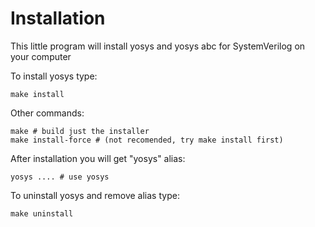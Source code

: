 # Installation

This little program will install yosys and yosys abc for SystemVerilog on your computer

To install yosys type:
```
make install
```
Other commands:

```
make # build just the installer
make install-force # (not recomended, try make install first)
```

After installation you will get "yosys" alias:
```
yosys .... # use yosys
```

To uninstall yosys and remove alias type:
```
make uninstall
```